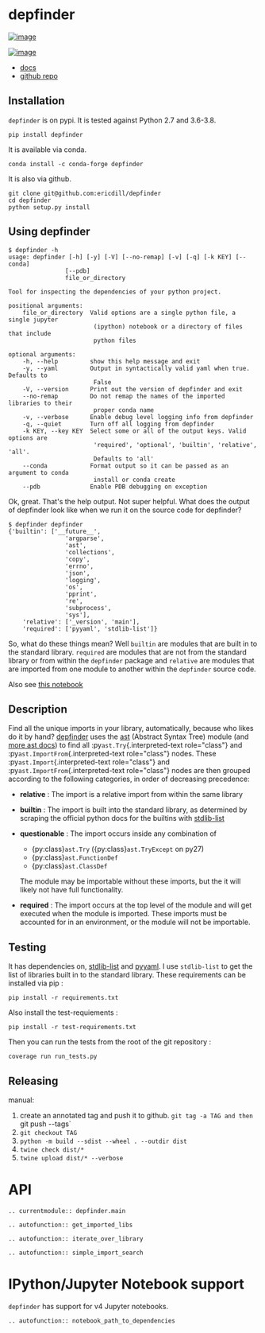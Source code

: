 # depfinder

[![image](https://github.com/ericdill/depfinder/actions/workflows/tests.yml/badge.svg)](https://github.com/ericdill/depfinder/actions/workflows/tests.yml)

[![image](http://codecov.io/github/ericdill/depfinder/coverage.svg?branch=main)](http://codecov.io/github/ericdill/depfinder?branch=main)

-   [docs](https://ericdill.github.io/depfinder)
-   [github repo](https://github.com/ericdill/depfinder)

## Installation

`depfinder` is on pypi. It is tested against Python 2.7 and 3.6-3.8.

```
pip install depfinder
```

It is available via conda.
```
conda install -c conda-forge depfinder
```

It is also via github.
```
git clone git@github.com:ericdill/depfinder
cd depfinder
python setup.py install
```

## Using depfinder

```
$ depfinder -h
usage: depfinder [-h] [-y] [-V] [--no-remap] [-v] [-q] [-k KEY] [--conda]
                [--pdb]
                file_or_directory

Tool for inspecting the dependencies of your python project.

positional arguments:
    file_or_directory  Valid options are a single python file, a single jupyter
                        (ipython) notebook or a directory of files that include
                        python files

optional arguments:
    -h, --help         show this help message and exit
    -y, --yaml         Output in syntactically valid yaml when true. Defaults to
                        False
    -V, --version      Print out the version of depfinder and exit
    --no-remap         Do not remap the names of the imported libraries to their
                        proper conda name
    -v, --verbose      Enable debug level logging info from depfinder
    -q, --quiet        Turn off all logging from depfinder
    -k KEY, --key KEY  Select some or all of the output keys. Valid options are
                        'required', 'optional', 'builtin', 'relative', 'all'.
                        Defaults to 'all'
    --conda            Format output so it can be passed as an argument to conda
                        install or conda create
    --pdb              Enable PDB debugging on exception
```

Ok, great. That's the help output. Not super helpful. What does the
output of depfinder look like when we run it on the source code for
depfinder?
```
$ depfinder depfinder
{'builtin': ['__future__',
                'argparse',
                'ast',
                'collections',
                'copy',
                'errno',
                'json',
                'logging',
                'os',
                'pprint',
                're',
                'subprocess',
                'sys'],
    'relative': ['_version', 'main'],
    'required': ['pyyaml', 'stdlib-list']}
```
So, what do these things mean? Well `builtin` are modules
that are built in to the standard library. `required` are
modules that are not from the standard library or from within the
`depfinder` package and `relative` are modules
that are imported from one module to another within the
`depfinder` source code.

Also see [this
notebook](https://github.com/ericdill/depfinder/blob/master/depfinder_usage.ipynb)

## Description

Find all the unique imports in your library, automatically, because who
likes do it by hand? [depfinder](https://github.com/ericdill/depfinder)
uses the [ast](https://docs.python.org/2/library/ast.html) (Abstract
Syntax Tree) module (and [more ast
docs](https://greentreesnakes.readthedocs.io/en/latest/)) to find all
:py`ast.Try`{.interpreted-text role="class"} and
:py`ast.ImportFrom`{.interpreted-text role="class"} nodes. These
:py`ast.Import`{.interpreted-text role="class"} and
:py`ast.ImportFrom`{.interpreted-text role="class"} nodes are then
grouped according to the following categories, in order of decreasing
precedence:

- **relative**
  : The import is a relative import from within the same library
- **builtin**
  : The import is built into the standard library, as determined by scraping the
    official python docs for the builtins with [stdlib-list](https://github.com/jackmaney/python-stdlib-list)
- **questionable**
  : The import occurs inside any combination of

    - {py:class}`ast.Try` ({py:class}`ast.TryExcept` on py27)
    - {py:class}`ast.FunctionDef`
    - {py:class}`ast.ClassDef`

    The module may be importable without these imports, but the it will likely
    not have full functionality.
- **required**
  : The import occurs at the top level of the module and will get executed
    when the module is imported. These imports must be accounted for in an
    environment, or the module will not be importable.

## Testing

It has dependencies on,
[stdlib-list](https://github.com/jackmaney/python-stdlib-list) and
[pyyaml](https://pyyaml.org/wiki/PyYAML). I use `stdlib-list` to get the
list of libraries built in to the standard library. These requirements
can be installed via pip :

    pip install -r requirements.txt

Also install the test-requiements :

    pip install -r test-requirements.txt

Then you can run the tests from the root of the git repository :

    coverage run run_tests.py

## Releasing

manual:
1. create an annotated tag and push it to github. `git tag -a TAG and then `git push --tags`
1. `git checkout TAG`
1. `python -m build --sdist --wheel . --outdir dist`
1. `twine check dist/*`
1. `twine upload dist/* --verbose`

# API

```{eval-rst}
.. currentmodule:: depfinder.main
```

```{eval-rst}
.. autofunction:: get_imported_libs
```

```{eval-rst}
.. autofunction:: iterate_over_library
```

```{eval-rst}
.. autofunction:: simple_import_search
```

# IPython/Jupyter Notebook support

`depfinder` has support for v4 Jupyter notebooks.

```{eval-rst}
.. autofunction:: notebook_path_to_dependencies
```
